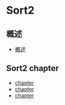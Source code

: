 # Sort2

## 概述

* [概述](chapter/README.md)

## Sort2 chapter

* [chapter](chapter/button.md)
* [chapter](chapter/button.md)
* [chapter](chapter/button.md)

